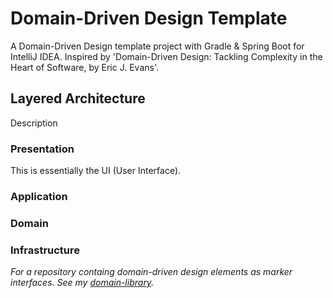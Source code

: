 # Domain-Driven Design Template
A Domain-Driven Design template project with Gradle &amp; Spring Boot for IntelliJ IDEA. Inspired by 'Domain-Driven Design: Tackling Complexity in the Heart of Software, by Eric J. Evans'.

## Layered Architecture 
Description

### Presentation
This is essentially the UI (User Interface).

### Application

### Domain

### Infrastructure


*For a repository containg domain-driven design elements as marker interfaces. See my [domain-library](https://www.github.com/TomPlum/domain-library.git).*
